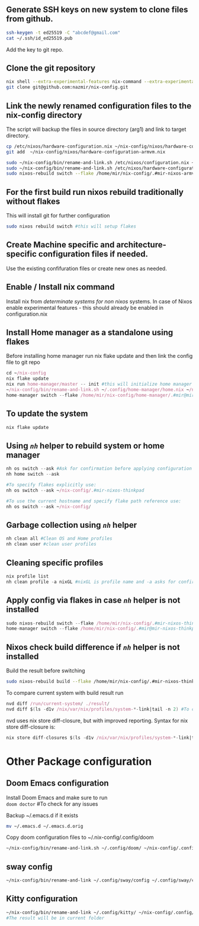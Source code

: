 ## Generate SSH keys on new system to clone files from github. 
```sh
ssh-keygen -t ed25519 -C "abcdef@gmail.com"
cat ~/.ssh/id_ed25519.pub
```
Add the key to git repo.

## Clone the git repository 
```sh
nix shell --extra-experimental-features nix-command --extra-experimental-features flakes nixpkgs#git
git clone git@github.com:nazmir/nix-config.git
```


## Link the newly renamed configuration files to the nix-config directory
The script will backup the files in source directory (arg1) and link to target directory.
```sh
cp /etc/nixos/hardware-configuration.nix ~/nix-config/nixos/hardware-configuration-armvm.nix #there is no hardware config in git for the first time
git add  ~/nix-config/nixos/hardware-configuration-armvm.nix

sudo ~/nix-config/bin/rename-and-link.sh /etc/nixos/configuration.nix ~/nix-config/nixos/configuration-armvm.nix
sudo ~/nix-config/bin/rename-and-link.sh /etc/nixos/hardware-configuration.nix ~/nix-config/nixos/hardware-configuration-armvm.nix
sudo nixos-rebuild switch --flake /home/mir/nix-config/.#mir-nixos-armvm
```

## For the first build run nixos rebuild traditionally without flakes
This will install git for further configuration
```sh
sudo nixos rebuild switch #this will setup flakes
```

## Create Machine specific and architecture-specific configuration files if needed.
Use the existing confifuration files or create new ones as needed.

## Enable / Install nix command
Install nix from *determinate systems for non nixos* systems. In case of Nixos enable experimental features - this should already be enabled in configuration.nix

## Install Home manager as a standalone using flakes
Before installing home manager run nix flake update and then link the config file to git repo

``` nix
cd ~/nix-config
nix flake update
nix run home-manager/master -- init #this will initialize home manager and place config file in ~/.config/home-manager/home.nix
~/nix-config/bin/rename-and-link.sh ~/.config/home-manager/home.nix ~/nix-config/home/home-armvm.nix
home-manager switch --flake /home/mir/nix-config/home-manager/.#mir@mir-nixos-thinkpad #initial evaluation with flakes
```

## To update the system
```nix 
nix flake update
```

## Using *`nh`* helper to rebuild system or home manager

``` nix
nh os switch --ask #Ask for confirmation before applying configuration
nh home switch --ask

#To specify flakes explicitly use:
nh os switch --ask ~/nix-config/.#mir-nixos-thinkpad

#To use the current hostname and specify flake path reference use:
nh os switch --ask ~/nix-config/ 
```

## Garbage collection using *`nh`* helper

``` nix
nh clean all #Clean OS and Home profiles
nh clean user #clean user profiles
```

## Cleaning specific profiles 

``` nix
nix profile list
nh clean profile -a nixGL #nixGL is profile name and -a asks for confirmation
```

## Apply config via flakes in case *`nh`* helper is not installed
```nix
sudo nixos-rebuild switch --flake /home/mir/nix-config/.#mir-nixos-thinkpad
home-manager switch --flake /home/mir/nix-config/.#mir@mir-nixos-thinkpad
```
 
## Nixos check build difference if *`nh`* helper is not installed
Build the result before switching  
```sh 
sudo nixos-rebuild build --flake /home/mir/nix-config/.#mir-nixos-thinkpad 
``` 

To compare current system with build result run  
```nix 
nvd diff /run/current-system/ ./result/ 
nvd diff $(ls -d1v /nix/var/nix/profiles/system-*-link|tail -n 2) #To compare result after switch
```

nvd uses nix store diff-closure, but with improved reporting. Syntax for nix store diff-closure is:  
```nix 
nix store diff-closures $(ls -d1v /nix/var/nix/profiles/system-*-link|tail -n 2)
```

# Other Package configuration

## Doom Emacs configuration
Install Doom Emacs and make sure to run  
`doom doctor` #To check for any issues

Backup ~/.emacs.d if it exists  

``` sh
mv ~/.emacs.d ~/.emacs.d.orig
```

Copy doom configuration files to ~/.nix-config/.config/doom  

```sh
~/nix-config/bin/rename-and-link.sh ~/.config/doom/ ~/nix-config/.config/doom
```

## sway config
```sh
~/nix-config/bin/rename-and-link ~/.config/sway/config ~/.config/sway/config
```
## Kitty configuration

```sh
~/nix-config/bin/rename-and-link ~/.config/kitty/ ~/nix-config/.config/kitty 
#The result will be in current folder
```

